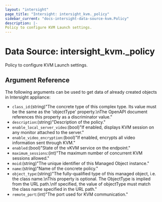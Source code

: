 ```yaml
---
layout: "intersight"
page_title: "Intersight: intersight_kvm._policy"
sidebar_current: "docs-intersight-data-source-kvm.Policy"
description: |-
Policy to configure KVM Launch settings.
---
```


# Data Source: intersight_kvm._policy
Policy to configure KVM Launch settings.
## Argument Reference
The following arguments can be used to get data of already created objects in Intersight appliance:
* `class_id`:(string)"The concrete type of this complex type. Its value must be the same as the 'objectType' property.\nThe OpenAPI document references this property as a discriminator value."
* `description`:(string)"Description of the policy."
* `enable_local_server_video`:(bool)"If enabled, displays KVM session on any monitor attached to the server."
* `enable_video_encryption`:(bool)"If enabled, encrypts all video information sent through KVM."
* `enabled`:(bool)"State of the vKVM service on the endpoint."
* `maximum_sessions`:(int)"The maximum number of concurrent KVM sessions allowed."
* `moid`:(string)"The unique identifier of this Managed Object instance."
* `name`:(string)"Name of the concrete policy."
* `object_type`:(string)"The fully-qualified type of this managed object, i.e. the class name.\nThis property is optional. The ObjectType is implied from the URL path.\nIf specified, the value of objectType must match the class name specified in the URL path."
* `remote_port`:(int)"The port used for KVM communication."
